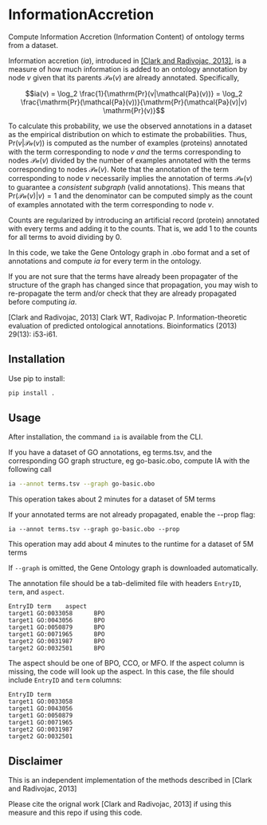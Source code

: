 # InformationAccretion
Compute Information Accretion (Information Content) of ontology terms from a dataset.

Information accretion ($ia$), introduced in [[Clark and Radivojac, 2013]](https://academic.oup.com/bioinformatics/article-pdf/29/13/i53/18535367/btt228.pdf), is a measure of how much information is added to an ontology annotation by node $v$ given that its parents $\mathcal{Pa}(v)$ are already annotated. Specifically, 

$$ia(v) = \log_2 \frac{1}{\mathrm{Pr}(v|\mathcal{Pa}(v))} = \log_2 \frac{\mathrm{Pr}(\mathcal{Pa}(v))}{\mathrm{Pr}(\mathcal{Pa}(v)|v) \mathrm{Pr}(v)}$$

To calculate this probability, we use the observed annotations in a dataset as the empirical distribution on which to estimate the probabilities. Thus, $\mathrm{Pr}(v|\mathcal{Pa}(v))$ is computed as the number of examples (proteins) annotated with the term corresponding to node $v$ *and* the terms corresponding to nodes $\mathcal{Pa}(v)$ divided by the number of examples annotated with the terms corresponding to nodes $\mathcal{Pa}(v)$. Note that the annotation of the term corresponding to node $v$ necessarily implies the annotation of terms $\mathcal{Pa}(v)$ to guarantee a *consistent subgraph* (valid annotations). This means that  $\mathrm{Pr}(\mathcal{Pa}(v)|v)=1$ and the denominator can be computed simply as the count of examples annotated with the term corresponding to node $v$.

Counts are regularized by introducing an artificial record (protein) annotated with every terms and adding it to the counts. That is, we add 1 to the counts for all terms to avoid dividing by 0.

In this code, we take the Gene Ontology graph in .obo format and a set of annotations and compute $ia$ for every term in the ontology.

If you are not sure that the terms have already been propagater of the structure of the graph has changed since that propagation, you may wish to re-propagate the term and/or check that they are already propagated before computing $ia$. 

[Clark and Radivojac, 2013] Clark WT, Radivojac P. Information-theoretic evaluation of predicted ontological annotations. Bioinformatics (2013) 29(13): i53-i61.

## Installation
Use pip to install:

```bash
pip install .
```

## Usage
After installation, the command `ia` is available from the CLI.

If you have a dataset of GO annotations, eg terms.tsv, and the corresponding GO graph structure, eg go-basic.obo, compute IA with the following call
```bash
ia --annot terms.tsv --graph go-basic.obo
```
This operation takes about 2 minutes for a dataset of 5M terms

If your annotated terms are not already propagated, enable the --prop flag:  
```
ia --annot terms.tsv --graph go-basic.obo --prop
```
This operation may add about 4 minutes to the runtime for a dataset of 5M terms

If `--graph` is omitted, the Gene Ontology graph is downloaded automatically.


The annotation file should be a tab-delimited file with headers `EntryID`, `term`, and `aspect`. 
```
EntryID term    aspect
target1 GO:0033058      BPO
target1 GO:0043056      BPO
target1 GO:0050879      BPO
target1 GO:0071965      BPO
target2 GO:0031987      BPO
target2 GO:0032501      BPO
```

The aspect should be one of BPO, CCO, or MFO. If the aspect column is missing, the code will look up the aspect. 
In this case, the file should include `EntryID` and `term` columns:
```
EntryID term
target1 GO:0033058
target1 GO:0043056
target1 GO:0050879
target1 GO:0071965
target2 GO:0031987
target2 GO:0032501
```


## Disclaimer
This is an independent implementation of the methods described in [Clark and Radivojac, 2013]

Please cite the orignal work [Clark and Radivojac, 2013] if using this measure and this repo if using this code.
